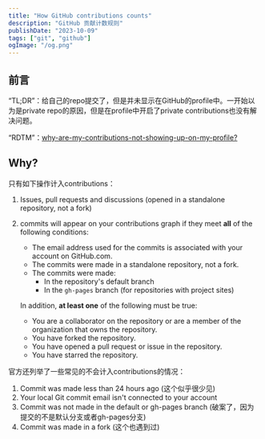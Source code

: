 ```yaml
---
title: "How GitHub contributions counts"
description: "GitHub 贡献计数规则"
publishDate: "2023-10-09"
tags: ["git", "github"]
ogImage: "/og.png"
---
```


## 前言

 “TL;DR”：给自己的repo提交了，但是并未显示在GitHub的profile中。一开始以为是private repo的原因，但是在profile中开启了private contributions也没有解决问题。

“RDTM”：[why-are-my-contributions-not-showing-up-on-my-profile?](https://docs.github.com/zh/account-and-profile/setting-up-and-managing-your-github-profile/managing-contribution-settings-on-your-profile/why-are-my-contributions-not-showing-up-on-my-profile)

## Why?

只有如下操作计入contributions：

1. Issues, pull requests and discussions (opened in a standalone repository, not a fork)

2. commits will appear on your contributions graph if they meet **all** of the following conditions:

   - The email address used for the commits is associated with your account on GitHub.com.
   - The commits were made in a standalone repository, not a fork.
   - The commits were made:
     - In the repository's default branch
     - In the `gh-pages` branch (for repositories with project sites)

   In addition, **at least one** of the following must be true:

   - You are a collaborator on the repository or are a member of the organization that owns the repository.
   - You have forked the repository.
   - You have opened a pull request or issue in the repository.
   - You have starred the repository.

官方还列举了一些常见的不会计入contributions的情况：

1. Commit was made less than 24 hours ago (这个似乎很少见)
2. Your local Git commit email isn't connected to your account
3. Commit was not made in the default or gh-pages branch (破案了，因为提交的不是默认分支或者gh-pages分支)
4. Commit was made in a fork (这个也遇到过)
